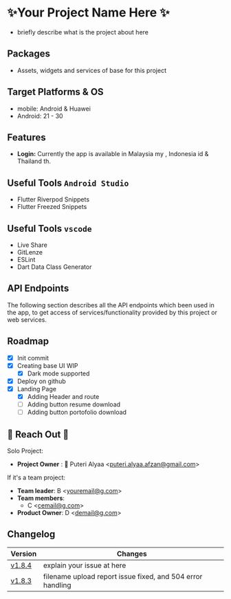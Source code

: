 # ✨Your Project Name Here ✨

- briefly describe what is the project about here

## Packages

- Assets, widgets and services of base for this project

## Target Platforms & OS

- mobile: Android & Huawei
- Android: 21 - 30

## Features

- **Login:** Currently the app is available in Malaysia my , Indonesia id & Thailand th.

## Useful Tools `Android Studio`

- Flutter Riverpod Snippets
- Flutter Freezed Snippets

## Useful Tools `vscode`

- Live Share
- GitLenze
- ESLint
- Dart Data Class Generator

## API Endpoints

The following section describes all the API endpoints which been used in the app, to get access of
services/functionality provided by this project or web services.

## Roadmap

- [x] Init commit
- [x] Creating base UI WIP
    - [x] Dark mode supported
- [x] Deploy on github
- [x] Landing Page
    - [x] Adding Header and route
    - [ ] Adding button resume download
    - [ ] Adding button portofolio download

## 📡 Reach Out 📡

Solo Project:

- **Project Owner** : 📩 Puteri
  Alyaa <[puteri.alyaa.afzan@gmail.com](mailto:puteri.alyaa.afzan@gmail.com)><br>

If it's a team project:

- **Team leader**: B <[youremail@g.com](youremail@g.com)>
- **Team members**:
    - C <[cemail@g.com](cemail@g.com)>
- **Product Owner**: D <[demail@g.com](demail@g.com)>

## Changelog

| **Version**                                                 | **Changes**                                                |
|-------------------------------------------------------------|------------------------------------------------------------|
| [v1.8.4](/pathrepomain/subfolder/reponame/-/tags/v1.8.4)    | explain your issue at here                                 |
| [v1.8.3](/pathrepomain/subfolder/reponame/-/tags/v1.8.3)   | filename upload report issue fixed, and 504 error handling |
